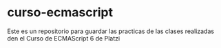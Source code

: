 # curso-ecmascript
Este es un repositorio para guardar las practicas de las clases realizadas den el Curso de ECMAScript 6 de Platzi
